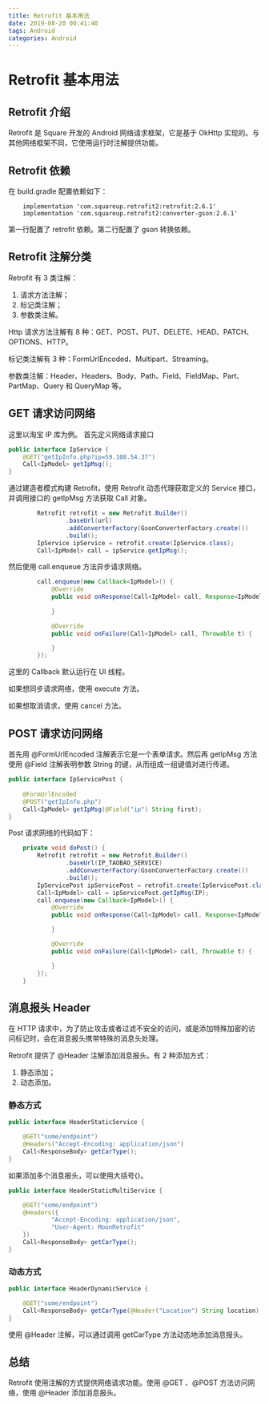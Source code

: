 ```yaml
---
title: Retrofit 基本用法
date: 2019-08-20 00:41:40
tags: Android
categories: Android
---
```


# Retrofit 基本用法

## Retrofit 介绍

Retrofit 是 Square 开发的 Android 网络请求框架，它是基于 OkHttp 实现的。与其他网络框架不同，它使用运行时注解提供功能。

## Retrofit 依赖

在 build.gradle 配置依赖如下：

```
    implementation 'com.squareup.retrofit2:retrofit:2.6.1'
    implementation 'com.squareup.retrofit2:converter-gson:2.6.1'
```

第一行配置了 retrofit 依赖。第二行配置了 gson 转换依赖。

## Retrofit 注解分类

Retrofit 有 3 类注解：

1. 请求方法注解；
2. 标记类注解；
3. 参数类注解。

Http 请求方法注解有 8 种：GET、POST、PUT、DELETE、HEAD、PATCH、OPTIONS、HTTP。

标记类注解有 3 种：FormUrlEncoded、Multipart、Streaming。

参数类注解：Header、Headers、Body、Path、Field、FieldMap、Part、PartMap、Query 和 QueryMap 等。

## GET 请求访问网络

这里以淘宝 IP 库为例。
首先定义网络请求接口

```java
public interface IpService {
    @GET("getIpInfo.php?ip=59.108.54.37")
    Call<IpModel> getIpMsg();
}
```

通过建造者模式构建 Retrofit，使用 Retrofit 动态代理获取定义的 Service 接口，并调用接口的 getIpMsg 方法获取 Call 对象。

```java
        Retrofit retrofit = new Retrofit.Builder()
                .baseUrl(url)
                .addConverterFactory(GsonConverterFactory.create())
                .build();
        IpService ipService = retrofit.create(IpService.class);
        Call<IpModel> call = ipService.getIpMsg();
```

然后使用 call.enqueue 方法异步请求网络。

```java
        call.enqueue(new Callback<IpModel>() {
            @Override
            public void onResponse(Call<IpModel> call, Response<IpModel> response) {
                
            }

            @Override
            public void onFailure(Call<IpModel> call, Throwable t) {

            }
        });
```

这里的 Callback 默认运行在 UI 线程。

如果想同步请求网络，使用 execute 方法。

如果想取消请求，使用 cancel 方法。

## POST 请求访问网络

首先用 @FormUrlEncoded 注解表示它是一个表单请求。然后再 getIpMsg 方法使用 @Field 注解表明参数 String 的键，从而组成一组键值对进行传递。

```java
public interface IpServicePost {
    
    @FormUrlEncoded
    @POST("getIpInfo.php")
    Call<IpModel> getIpMsg(@Field("ip") String first);
}
```

Post 请求网络的代码如下：

```java
    private void doPost() {
        Retrofit retrofit = new Retrofit.Builder()
                .baseUrl(IP_TAOBAO_SERVICE)
                .addConverterFactory(GsonConverterFactory.create())
                .build();
        IpServicePost ipServicePost = retrofit.create(IpServicePost.class);
        Call<IpModel> call = ipServicePost.getIpMsg(IP);
        call.enqueue(new Callback<IpModel>() {
            @Override
            public void onResponse(Call<IpModel> call, Response<IpModel> response) {

            }

            @Override
            public void onFailure(Call<IpModel> call, Throwable t) {

            }
        });
    }
```

## 消息报头 Header

在 HTTP 请求中，为了防止攻击或者过滤不安全的访问，或是添加特殊加密的访问标记时，会在消息报头携带特殊的消息头处理。

Retrofit 提供了 @Header 注解添加消息报头。有 2 种添加方式：

1. 静态添加；
2. 动态添加。

### 静态方式

```java
public interface HeaderStaticService {

    @GET("some/endpoint")
    @Headers("Accept-Encoding: application/json")
    Call<ResponseBody> getCarType();
}
```

如果添加多个消息报头，可以使用大括号{}。

```java
public interface HeaderStaticMultiService {

    @GET("some/endpoint")
    @Headers({
            "Accept-Encoding: application/json",
            "User-Agent: MoonRetrofit"
    })
    Call<ResponseBody> getCarType();
}
```

### 动态方式

```java
public interface HeaderDynamicService {

    @GET("some/endpoint")
    Call<ResponseBody> getCarType(@Header("Location") String location);
}
```

使用 @Header 注解，可以通过调用 getCarType 方法动态地添加消息报头。

## 总结

Retrofit 使用注解的方式提供网络请求功能。使用 @GET 、@POST 方法访问网络，使用 @Header 添加消息报头。
